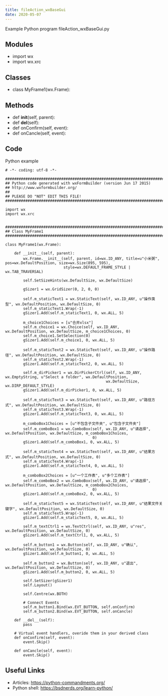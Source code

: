 ```yaml
---
title: fileAction_wxBaseGui
date: 2020-05-07
---
```

Example Python program fileAction_wxBaseGui.py

## Modules

* import wx
* import wx.xrc

## Classes

* class MyFrame1(wx.Frame):

## Methods

* def __init__(self, parent):
* def __del__(self):
* def onConfirm(self, event):
* def onCancle(self, event):

## Code

Python example

    # -*- coding: utf-8 -*-
    
    ###########################################################################
    ## Python code generated with wxFormBuilder (version Jun 17 2015)
    ## http://www.wxformbuilder.org/
    ##
    ## PLEASE DO "NOT" EDIT THIS FILE!
    ###########################################################################
    
    import wx
    import wx.xrc
    
    
    ###########################################################################
    ## Class MyFrame1
    ###########################################################################
    
    class MyFrame1(wx.Frame):
    
        def __init__(self, parent):
            wx.Frame.__init__(self, parent, id=wx.ID_ANY, title=u"小米粥", pos=wx.DefaultPosition, size=wx.Size(895, 595),
                              style=wx.DEFAULT_FRAME_STYLE | wx.TAB_TRAVERSAL)
    
            self.SetSizeHints(wx.DefaultSize, wx.DefaultSize)
    
            gSizer1 = wx.GridSizer(0, 2, 0, 0)
    
            self.m_staticText1 = wx.StaticText(self, wx.ID_ANY, u"操作类型", wx.DefaultPosition, wx.DefaultSize, 0)
            self.m_staticText1.Wrap(-1)
            gSizer1.Add(self.m_staticText1, 0, wx.ALL, 5)
    
            m_choice1Choices = [u"合并xlsx"]
            self.m_choice1 = wx.Choice(self, wx.ID_ANY, wx.DefaultPosition, wx.DefaultSize, m_choice1Choices, 0)
            self.m_choice1.SetSelection(0)
            gSizer1.Add(self.m_choice1, 0, wx.ALL, 5)
    
            self.m_staticText2 = wx.StaticText(self, wx.ID_ANY, u"操作路径", wx.DefaultPosition, wx.DefaultSize, 0)
            self.m_staticText2.Wrap(-1)
            gSizer1.Add(self.m_staticText2, 0, wx.ALL, 5)
    
            self.m_dirPicker1 = wx.DirPickerCtrl(self, wx.ID_ANY, wx.EmptyString, u"Select a folder", wx.DefaultPosition,
                                                 wx.DefaultSize, wx.DIRP_DEFAULT_STYLE)
            gSizer1.Add(self.m_dirPicker1, 0, wx.ALL, 5)
    
            self.m_staticText3 = wx.StaticText(self, wx.ID_ANY, u"路径方式", wx.DefaultPosition, wx.DefaultSize, 0)
            self.m_staticText3.Wrap(-1)
            gSizer1.Add(self.m_staticText3, 0, wx.ALL, 5)
    
            m_comboBox1Choices = [u"不包含子文件夹", u"包含子文件夹"]
            self.m_comboBox1 = wx.ComboBox(self, wx.ID_ANY, u"请选择", wx.DefaultPosition, wx.DefaultSize, m_comboBox1Choices,
                                           0)
            gSizer1.Add(self.m_comboBox1, 0, wx.ALL, 5)
    
            self.m_staticText4 = wx.StaticText(self, wx.ID_ANY, u"结果方式", wx.DefaultPosition, wx.DefaultSize, 0)
            self.m_staticText4.Wrap(-1)
            gSizer1.Add(self.m_staticText4, 0, wx.ALL, 5)
    
            m_comboBox2Choices = [u"一个工作表", u"多个工作表"]
            self.m_comboBox2 = wx.ComboBox(self, wx.ID_ANY, u"请选择", wx.DefaultPosition, wx.DefaultSize, m_comboBox2Choices,
                                           0)
            gSizer1.Add(self.m_comboBox2, 0, wx.ALL, 5)
    
            self.m_staticText5 = wx.StaticText(self, wx.ID_ANY, u"结果文件关键字", wx.DefaultPosition, wx.DefaultSize, 0)
            self.m_staticText5.Wrap(-1)
            gSizer1.Add(self.m_staticText5, 0, wx.ALL, 5)
    
            self.m_textCtrl1 = wx.TextCtrl(self, wx.ID_ANY, u"res", wx.DefaultPosition, wx.DefaultSize, 0)
            gSizer1.Add(self.m_textCtrl1, 0, wx.ALL, 5)
    
            self.m_button1 = wx.Button(self, wx.ID_ANY, u"确认", wx.DefaultPosition, wx.DefaultSize, 0)
            gSizer1.Add(self.m_button1, 0, wx.ALL, 5)
    
            self.m_button2 = wx.Button(self, wx.ID_ANY, u"退出", wx.DefaultPosition, wx.DefaultSize, 0)
            gSizer1.Add(self.m_button2, 0, wx.ALL, 5)
    
            self.SetSizer(gSizer1)
            self.Layout()
    
            self.Centre(wx.BOTH)
    
            # Connect Events
            self.m_button1.Bind(wx.EVT_BUTTON, self.onConfirm)
            self.m_button2.Bind(wx.EVT_BUTTON, self.onCancle)
    
        def __del__(self):
            pass
    
        # Virtual event handlers, overide them in your derived class
        def onConfirm(self, event):
            event.Skip()
    
        def onCancle(self, event):
            event.Skip()
    
    
    

## Useful Links

- Articles: https://python-commandments.org/
- Python shell: https://bsdnerds.org/learn-python/
